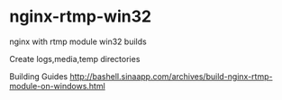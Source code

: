 nginx-rtmp-win32
================
nginx with rtmp module win32 builds

Create logs,media,temp directories

Building  Guides
  http://bashell.sinaapp.com/archives/build-nginx-rtmp-module-on-windows.html
